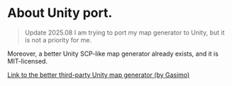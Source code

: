 # About Unity port.

> Update 2025.08
> I am trying to port my map generator to Unity, but it is not a priority for me.

Moreover, a better Unity SCP-like map generator already exists, and it is MIT-licensed.

[Link to the better third-party Unity map generator (by Gasimo)](https://github.com/GasimoCodes/MapGen)
